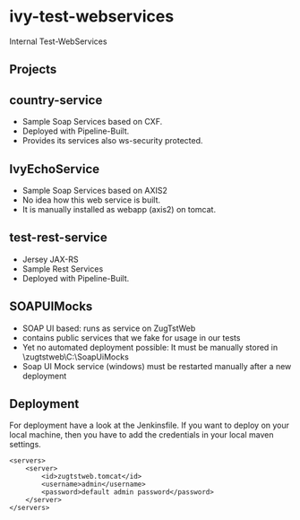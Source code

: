 # ivy-test-webservices

Internal Test-WebServices

## Projects

## country-service

*   Sample Soap Services based on CXF.
*	Deployed with Pipeline-Built.
*	Provides its services also ws-security protected.

## IvyEchoService

*	Sample Soap Services based on AXIS2
*	No idea how this web service is built.
*	It is manually installed as webapp (axis2) on tomcat. 

## test-rest-service

* 	Jersey JAX-RS
* 	Sample Rest Services
*	Deployed with Pipeline-Built.

## SOAPUIMocks

*   SOAP UI based: runs as service on ZugTstWeb
*   contains public services that we fake for usage in our tests
*   Yet no automated deployment possible: It must be manually stored in \\zugtstweb\C:\SoapUiMocks
*   Soap UI Mock service (windows) must be restarted manually after a new deployment

## Deployment

For deployment have a look at the Jenkinsfile. If you want to deploy on your local machine, then you have to add the credentials in your local maven settings.

	<servers>
		<server>
			<id>zugtstweb.tomcat</id>
			<username>admin</username>
			<password>default admin password</password>
		</server>
	</servers>

